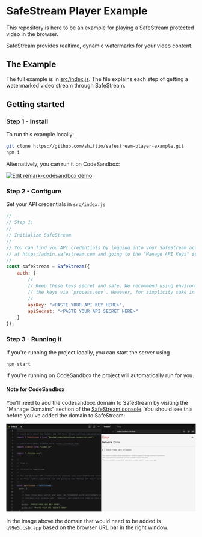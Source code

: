 # SafeStream Player Example

This repository is here to be an example for playing a SafeStream protected video in the browser.

SafeStream provides realtime, dynamic watermarks for your video content.

## The Example

The full example is in [src/index.js](src/index.js). The file explains each step of getting a watermarked video stream through SafeStream.

## Getting started

### Step 1 - Install

To run this example locally:

```bash
git clone https://github.com/shiftio/safestream-player-example.git
npm i
```

Alternatively, you can run it on CodeSandbox:

[![Edit remark-codesandbox demo](https://codesandbox.io/static/img/play-codesandbox.svg)](https://codesandbox.io/s/safestream-nodejs-server-example-9ehvm)

### Step 2 - Configure
Set your API credentials in `src/index.js`

```javascript
//
// Step 1:
//
// Initialize SafeStream
//
// You can find you API credentials by logging into your SafeStream account 
// at https:/admin.safestream.com and going to the "Manage API Keys" section
//
const safeStream = SafeStream({
    auth: {
        //
        // Keep these keys secret and safe. We recommend using environment variables and accessing 
        // the keys via `process.env`. However, for simplicity sake in this example, we've hard coded them.
        //
        apiKey: "<PASTE YOUR API KEY HERE>",
        apiSecret: "<PASTE YOUR API SECRET HERE>"
    }
});
```

### Step 3 - Running it

If you're running the project locally, you can start the server using

```bash
npm start
```

If you're running on CodeSandbox the project will automatically run for you. 

#### Note for CodeSandbox
You'll need to add the codesandbox domain to SafeStream by visiting the "Manage Domains" section of the [SafeStream console](https://admin.safestream.com). You should see this before you've added the domain to SafeStream:

![Image of CodeSandox before Domain has been added to SafeStream](static/code-sandbox-network-error.png)

In the image above the domain that would need to be added is `q99e5.csb.app` based on the browser URL bar in the right window.



